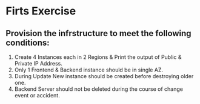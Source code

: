 # Firts Exercise

## Provision the infrstructure to meet the following conditions:

1. Create 4 Instances each in 2 Regions & Print the output of Public & Private IP Address. 
2. Only 1 Frontend & Backend instance should be in single AZ. 
3. During Update New instance should be created before destroying older one. 
4. Backend Server should not be deleted during the course of change event or accident.
